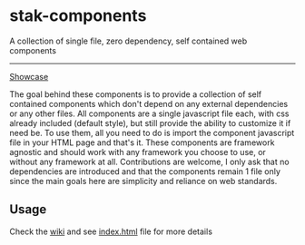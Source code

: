 # stak-components
A collection of single file, zero dependency, self contained web components

<hr>


[Showcase](https://newk5.github.io/stak-components/)


The goal behind these components is to provide a collection of self contained components which don't depend on any external dependencies or any other files.
All components are a single javascript file each, with css already included (default style), but still provide the ability to customize it if need be. To use them, all you
need to do is import the component javascript file in your HTML page and that's it. These components are framework agnostic and should work with any framework you 
choose to use, or without any framework at all. Contributions are welcome, I only ask that no dependencies are introduced and that the components remain 1 file only 
since the main goals here are simplicity and reliance on web standards.

## Usage
Check the [wiki](https://github.com/newk5/stak-components/wiki) and see [index.html](https://github.com/newk5/stak-components/blob/master/index.html) file for more details

